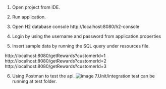1.	Open project from IDE.
2.	Run application.
3.	Open H2 database console http://localhost:8080/h2-console
 
4.	Login by using the username and password from application.properties
5.	Insert sample data by running the SQL query under resources file.

http://localhost:8080/getRewards?customerId=1
http://localhost:8080/getRewards?customerId=2
http://localhost:8080/getRewards?customerId=3   

6.	Using Postman to test the api.
![image](https://user-images.githubusercontent.com/23243732/211034093-a3dde290-2f5c-4b1d-8f43-d0fccb3ce11f.png)
7.Unit/integration test can be running at test folder.
